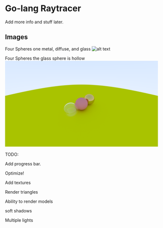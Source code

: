 # Go-lang Raytracer
Add more info and stuff later.

## Images
Four Spheres one metal, diffuse, and glass
![alt text](https://github.com/TatoProgramming/go-raytracer/tree/master/images/three.png)

Four Spheres the glass sphere is hollow
![alt text](https://github.com/TatoProgramming/go-raytracer/blob/master/images/four.png)

TODO:

Add progress bar.

Optimize!

Add textures

Render triangles

Ability to render models

soft shadows

Multiple lights
